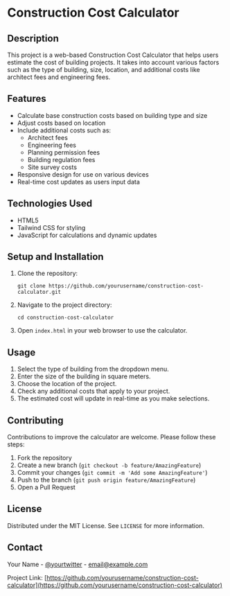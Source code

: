 # Construction Cost Calculator

## Description

This project is a web-based Construction Cost Calculator that helps users estimate the cost of building projects. It takes into account various factors such as the type of building, size, location, and additional costs like architect fees and engineering fees.

## Features

- Calculate base construction costs based on building type and size
- Adjust costs based on location
- Include additional costs such as:
  - Architect fees
  - Engineering fees
  - Planning permission fees
  - Building regulation fees
  - Site survey costs
- Responsive design for use on various devices
- Real-time cost updates as users input data

## Technologies Used

- HTML5
- Tailwind CSS for styling
- JavaScript for calculations and dynamic updates

## Setup and Installation

1. Clone the repository:
   ```
   git clone https://github.com/yourusername/construction-cost-calculator.git
   ```
2. Navigate to the project directory:
   ```
   cd construction-cost-calculator
   ```
3. Open `index.html` in your web browser to use the calculator.

## Usage

1. Select the type of building from the dropdown menu.
2. Enter the size of the building in square meters.
3. Choose the location of the project.
4. Check any additional costs that apply to your project.
5. The estimated cost will update in real-time as you make selections.

## Contributing

Contributions to improve the calculator are welcome. Please follow these steps:

1. Fork the repository
2. Create a new branch (`git checkout -b feature/AmazingFeature`)
3. Commit your changes (`git commit -m 'Add some AmazingFeature'`)
4. Push to the branch (`git push origin feature/AmazingFeature`)
5. Open a Pull Request

## License

Distributed under the MIT License. See `LICENSE` for more information.

## Contact

Your Name - [@yourtwitter](https://twitter.com/yourtwitter) - email@example.com

Project Link: [https://github.com/yourusername/construction-cost-calculator](https://github.com/yourusername/construction-cost-calculator)
